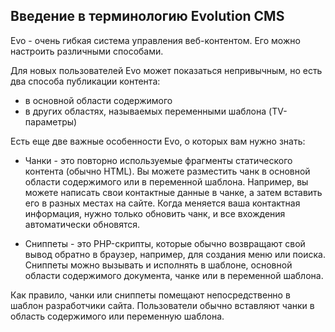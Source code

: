 ## Введение в терминологию Evolution CMS ##
Evo - очень гибкая система управления веб-контентом. Его можно настроить различными способами.

Для новых пользователей Evo может показаться непривычным, но есть два способа публикации контента:

- в основной области содержимого
- в других областях, называемых переменными шаблона (TV-параметры)

Есть еще две важные особенности Evo, о которых вам нужно знать:

- Чанки - это повторно используемые фрагменты статического контента (обычно HTML).
Вы можете разместить чанк в основной области содержимого или в переменной шаблона.
Например, вы можете написать свои контактные данные в чанке, а затем вставить его в разных местах на сайте. Когда меняется ваша контактная информация, нужно только обновить чанк, и все вхождения автоматически обновятся.

- Сниппеты - это PHP-скрипты, которые обычно возвращают свой вывод обратно в браузер, например, для создания меню или поиска. Сниппеты можно вызывать и исполнять в шаблоне, основной области содержимого документа, чанке или в переменной шаблона.

Как правило, чанки или сниппеты помещают непосредственно в шаблон разработчики сайта.
Пользователи обычно вставляют чанки в область содержимого или переменную шаблона.